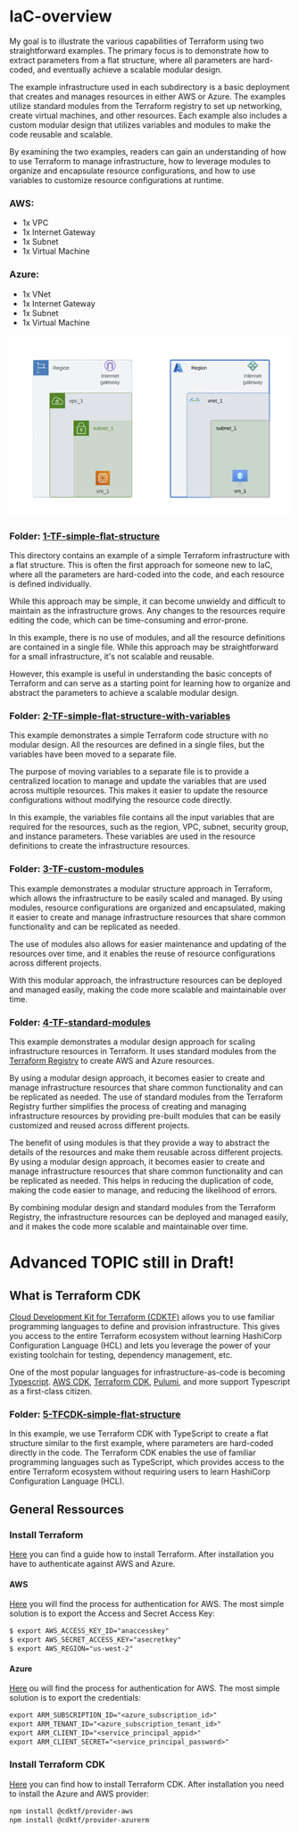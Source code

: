 # IaC-overview

My goal is to illustrate the various capabilities of Terraform using two straightforward examples. The primary focus is to demonstrate how to extract parameters from a flat structure, where all parameters are hard-coded, and eventually achieve a scalable modular design.

The example infrastructure used in each subdirectory is a basic deployment that creates and manages resources in either AWS or Azure. The examples utilize standard modules from the Terraform registry to set up networking, create virtual machines, and other resources. Each example also includes a custom modular design that utilizes variables and modules to make the code reusable and scalable.

By examining the two examples, readers can gain an understanding of how to use Terraform to manage infrastructure, how to leverage modules to organize and encapsulate resource configurations, and how to use variables to customize resource configurations at runtime.

### AWS:
* 1x VPC
* 1x Internet Gateway
* 1x Subnet
* 1x Virtual Machine

### Azure:
* 1x VNet
* 1x Internet Gateway
* 1x Subnet
* 1x Virtual Machine

![IaC](drawings/IaC_overview.png)

### Folder: [1-TF-simple-flat-structure](1-TF-simple-flat-structure)

This directory contains an example of a simple Terraform infrastructure with a flat structure. This is often the first approach for someone new to IaC, where all the parameters are hard-coded into the code, and each resource is defined individually.

While this approach may be simple, it can become unwieldy and difficult to maintain as the infrastructure grows. Any changes to the resources require editing the code, which can be time-consuming and error-prone.

In this example, there is no use of modules, and all the resource definitions are contained in a single file. While this approach may be straightforward for a small infrastructure, it's not scalable and reusable.

However, this example is useful in understanding the basic concepts of Terraform and can serve as a starting point for learning how to organize and abstract the parameters to achieve a scalable modular design.

### Folder: [2-TF-simple-flat-structure-with-variables](2-TF-simple-flat-structure-with-variables)

This example demonstrates a simple Terraform code structure with no modular design. All the resources are defined in a single files, but the variables have been moved to a separate file.

The purpose of moving variables to a separate file is to provide a centralized location to manage and update the variables that are used across multiple resources. This makes it easier to update the resource configurations without modifying the resource code directly.

In this example, the variables file contains all the input variables that are required for the resources, such as the region, VPC, subnet, security group, and instance parameters. These variables are used in the resource definitions to create the infrastructure resources.


### Folder: [3-TF-custom-modules](3-TF-custom-modules)

This example demonstrates a modular structure approach in Terraform, which allows the infrastructure to be easily scaled and managed. By using modules, resource configurations are organized and encapsulated, making it easier to create and manage infrastructure resources that share common functionality and can be replicated as needed.

The use of modules also allows for easier maintenance and updating of the resources over time, and it enables the reuse of resource configurations across different projects.

With this modular approach, the infrastructure resources can be deployed and managed easily, making the code more scalable and maintainable over time.

### Folder: [4-TF-standard-modules](4-TF-standard-modules)

This example demonstrates a modular design approach for scaling infrastructure resources in Terraform. It uses standard modules from the [Terraform Registry](https://registry.terraform.io/browse/modules) to create AWS and Azure resources.

By using a modular design approach, it becomes easier to create and manage infrastructure resources that share common functionality and can be replicated as needed. The use of standard modules from the Terraform Registry further simplifies the process of creating and managing infrastructure resources by providing pre-built modules that can be easily customized and reused across different projects.

The benefit of using modules is that they provide a way to abstract the details of the resources and make them reusable across different projects. By using a modular design approach, it becomes easier to create and manage infrastructure resources that share common functionality and can be replicated as needed. This helps in reducing the duplication of code, making the code easier to manage, and reducing the likelihood of errors.

By combining modular design and standard modules from the Terraform Registry, the infrastructure resources can be deployed and managed easily, and it makes the code more scalable and maintainable over time.

# Advanced TOPIC still in Draft!
## What is Terraform CDK

[Cloud Development Kit for Terraform (CDKTF)](https://developer.hashicorp.com/terraform/cdktf) allows you to use familiar programming languages to define and provision infrastructure. This gives you access to the entire Terraform ecosystem without learning HashiCorp Configuration Language (HCL) and lets you leverage the power of your existing toolchain for testing, dependency management, etc.

One of the most popular languages for infrastructure-as-code is becoming [Typescript](https://www.typescriptlang.org/). [AWS CDK](https://aws.amazon.com/cdk/), [Terraform CDK](https://developer.hashicorp.com/terraform/cdktf), [Pulumi](https://www.pulumi.com/), and more support Typescript as a first-class citizen.

### Folder: [5-TFCDK-simple-flat-structure](5-TFCDK-simple-flat-structure/)

In this example, we use Terraform CDK with TypeScript to create a flat structure similar to the first example, where parameters are hard-coded directly in the code. The Terraform CDK enables the use of familiar programming languages such as TypeScript, which provides access to the entire Terraform ecosystem without requiring users to learn HashiCorp Configuration Language (HCL).


## General Ressources
### Install Terraform

[Here](https://developer.hashicorp.com/terraform/cdktf) you can find a guide how to install Terraform. After installation you have to authenticate against AWS and Azure.

#### AWS

[Here](https://registry.terraform.io/providers/hashicorp/aws/latest/docs) you will find the process for authentication for AWS. The most simple solution is to export the Access and Secret Access Key:

```
$ export AWS_ACCESS_KEY_ID="anaccesskey"
$ export AWS_SECRET_ACCESS_KEY="asecretkey"
$ export AWS_REGION="us-west-2"
```

#### Azure

[Here](https://learn.microsoft.com/en-us/azure/developer/terraform/authenticate-to-azure?tabs=bash) ou will find the process for authentication for AWS. The most simple solution is to export the credentials: 

```
export ARM_SUBSCRIPTION_ID="<azure_subscription_id>"
export ARM_TENANT_ID="<azure_subscription_tenant_id>"
export ARM_CLIENT_ID="<service_principal_appid>"
export ARM_CLIENT_SECRET="<service_principal_password>"
```

### Install Terraform CDK

[Here](https://developer.hashicorp.com/terraform/tutorials/cdktf/cdktf-install) you can find how to install Terraform CDK. After installation you need to install the Azure and AWS provider:

```
npm install @cdktf/provider-aws
npm install @cdktf/provider-azurerm
```


